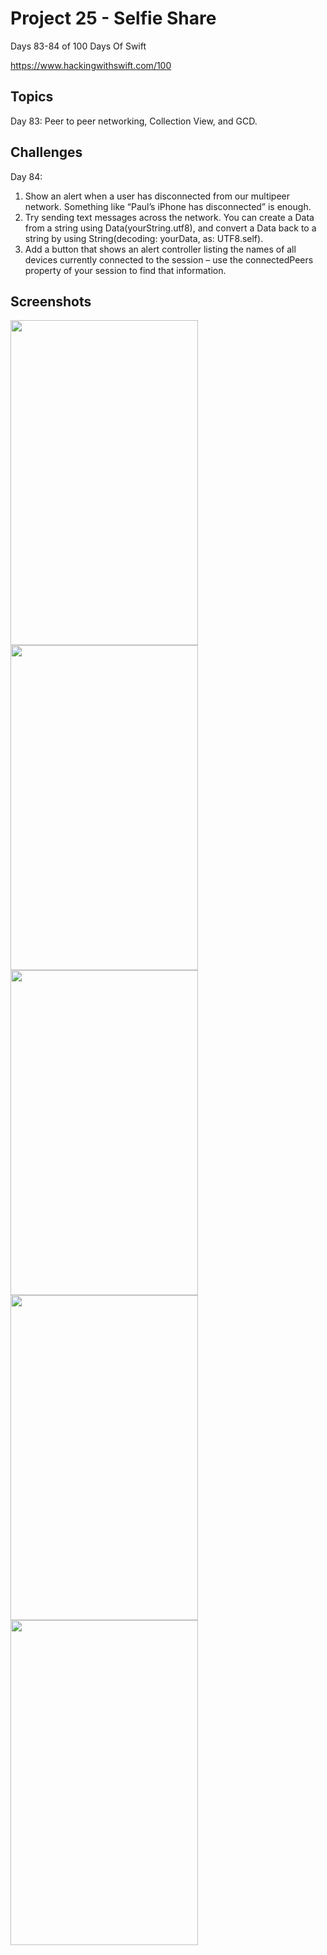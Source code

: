 # Project 25 - Selfie Share

Days 83-84 of 100 Days Of Swift

https://www.hackingwithswift.com/100

## Topics

Day 83: Peer to peer networking, Collection View, and GCD.

## Challenges

Day 84:

1. Show an alert when a user has disconnected from our multipeer network. Something like “Paul’s iPhone has disconnected” is enough.
2. Try sending text messages across the network. You can create a Data from a string using Data(yourString.utf8), and convert a Data back to a string by using String(decoding: yourData, as: UTF8.self).
3. Add a button that shows an alert controller listing the names of all devices currently connected to the session – use the connectedPeers property of your session to find that information.

## Screenshots

<img src="https://github.com/vogtmano/Project-25/assets/92689831/d9ebea4b-4d22-48af-bb6d-0da0b02b0993" width=300 height=520>

<img src="https://github.com/vogtmano/Project-25/assets/92689831/a8d229f4-36d9-4ad8-a261-04bb7ab020a5" width=300 height=520>

<img src="https://github.com/vogtmano/Project-25/assets/92689831/3a9aae58-d065-4359-ba49-280c5588455e" width=300 height=520>

<img src="https://github.com/vogtmano/Project-25/assets/92689831/3a485860-89db-4d23-91cc-dc5cb6ae7157" width=300 height=520>

<img src="https://github.com/vogtmano/Project-25/assets/92689831/a9023401-97e3-4b89-8ee9-67ac879f4d7e" width=300 height=520>

